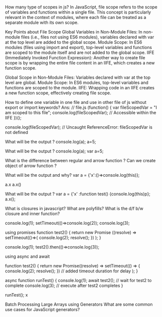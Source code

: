 How many type of scopes in js?
In JavaScript, file scope refers to the scope of variables and functions within a single file. This concept is particularly relevant in the context of modules, where each file can be treated as a separate module with its own scope.

Key Points about File Scope
Global Variables in Non-Module Files: In non-module files (i.e., files not using ES6 modules), variables declared with var at the top level are added to the global scope.
Module Scope: In ES6 modules (files using import and export), top-level variables and functions are scoped to the module itself and are not added to the global scope.
IIFE (Immediately Invoked Function Expression): Another way to create file scope is by wrapping the entire file content in an IIFE, which creates a new function scope.


Global Scope in Non-Module Files: Variables declared with var at the top level are global.
Module Scope: In ES6 modules, top-level variables and functions are scoped to the module.
IIFE: Wrapping code in an IIFE creates a new function scope, effectively creating file scope.

How to define one variable in one file and use in other file of js without export or import keywords?
Ans: 
// file.js
(function() {
  var fileScopedVar = "I am scoped to this file";
  console.log(fileScopedVar); // Accessible within the IIFE
})();

console.log(fileScopedVar); // Uncaught ReferenceError: fileScopedVar is not defined

What will be the output ?
console.log(a);
a=5;

What will be the output ?
console.log(a);
var a=5;


What is the difference between  regular and arrow function ?
Can we create object of arrow function ?

What will be the output and why?
var a = {'x':()=>console.log(this)};

a.x
a.x()

What will be the output ?
var a = {'x' :function test() {console.log(this)p};
a.x();

What is closures in javascript?
What are polyfills?
What is the d/f b/w closure  and inner function?



console.log(1);
setTimeout(()=>console.log(2));
console.log(3);

using promises
function test2() {
    return new Promise ((resolve) => setTimeout(()=>{
            console.log(2);
            resolve();
        })
    );
}


console.log(1);
test2().then(()=>console.log(3));



using async and await 

function test2() {
    return new Promise((resolve) => setTimeout(() => {
            console.log(2);
            resolve();
        }) // added timeout duration for delay
    );
}

async function runTest() {
    console.log(1);
    await test2();  // wait for test2 to complete
    console.log(3);  // execute after test2 completes
}

runTest();
x



Batch Processing Large Arrays using Generators
What are some common use cases for JavaScript generators?